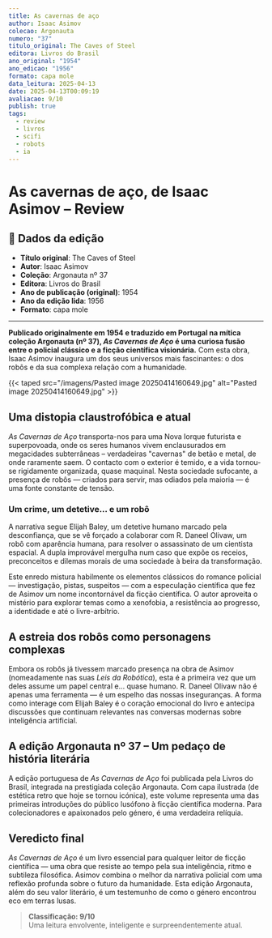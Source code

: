 ```yaml
---
title: As cavernas de aço
author: Isaac Asimov
colecao: Argonauta
numero: "37"
titulo_original: The Caves of Steel
editora: Livros do Brasil
ano_original: "1954"
ano_edicao: "1956"
formato: capa mole
data_leitura: 2025-04-13
date: 2025-04-13T00:09:19
avaliacao: 9/10
publish: true
tags:
  - review
  - livros
  - scifi
  - robots
  - ia
---
```

# As cavernas de aço, de Isaac Asimov – Review

## 📝 Dados da edição

- **Título original**: The Caves of Steel
- **Autor**: Isaac Asimov 
- **Coleção**: Argonauta nº 37 
- **Editora**: Livros do Brasil
- **Ano de publicação (original)**: 1954
- **Ano da edição lida**: 1956
- **Formato**: capa mole

---

**Publicado originalmente em 1954 e traduzido em Portugal na mítica coleção Argonauta (nº 37), _As Cavernas de Aço_ é uma curiosa fusão entre o policial clássico e a ficção científica visionária.** Com esta obra, Isaac Asimov inaugura um dos seus universos mais fascinantes: o dos robôs e da sua complexa relação com a humanidade.

{{< taped src="/imagens/Pasted image 20250414160649.jpg" alt="Pasted image 20250414160649.jpg" >}}
## Uma distopia claustrofóbica e atual

_As Cavernas de Aço_ transporta-nos para uma Nova Iorque futurista e superpovoada, onde os seres humanos vivem enclausurados em megacidades subterrâneas – verdadeiras "cavernas" de betão e metal, de onde raramente saem. O contacto com o exterior é temido, e a vida tornou-se rigidamente organizada, quase maquinal. Nesta sociedade sufocante, a presença de robôs — criados para servir, mas odiados pela maioria — é uma fonte constante de tensão. 

### Um crime, um detetive... e um robô

A narrativa segue Elijah Baley, um detetive humano marcado pela desconfiança, que se vê forçado a colaborar com R. Daneel Olivaw, um robô com aparência humana, para resolver o assassinato de um cientista espacial. A dupla improvável mergulha num caso que expõe os receios, preconceitos e dilemas morais de uma sociedade à beira da transformação.

Este enredo mistura habilmente os elementos clássicos do romance policial — investigação, pistas, suspeitos — com a especulação científica que fez de Asimov um nome incontornável da ficção científica. O autor aproveita o mistério para explorar temas como a xenofobia, a resistência ao progresso, a identidade e até o livre-arbítrio.

## A estreia dos robôs como personagens complexas

Embora os robôs já tivessem marcado presença na obra de Asimov (nomeadamente nas suas _Leis da Robótica_), esta é a primeira vez que um deles assume um papel central e... quase humano. R. Daneel Olivaw não é apenas uma ferramenta — é um espelho das nossas inseguranças. A forma como interage com Elijah Baley é o coração emocional do livro e antecipa discussões que continuam relevantes nas conversas modernas sobre inteligência artificial.

## A edição Argonauta nº 37 – Um pedaço de história literária

A edição portuguesa de _As Cavernas de Aço_ foi publicada pela Livros do Brasil, integrada na prestigiada coleção Argonauta. Com capa ilustrada (de estética retro que hoje se tornou icónica), este volume representa uma das primeiras introduções do público lusófono à ficção científica moderna. Para colecionadores e apaixonados pelo género, é uma verdadeira relíquia. 

## Veredicto final

_As Cavernas de Aço_ é um livro essencial para qualquer leitor de ficção científica — uma obra que resiste ao tempo pela sua inteligência, ritmo e subtileza filosófica. Asimov combina o melhor da narrativa policial com uma reflexão profunda sobre o futuro da humanidade. Esta edição Argonauta, além do seu valor literário, é um testemunho de como o género encontrou eco em terras lusas.

> **Classificação: 9/10**  
> Uma leitura envolvente, inteligente e surpreendentemente atual.
